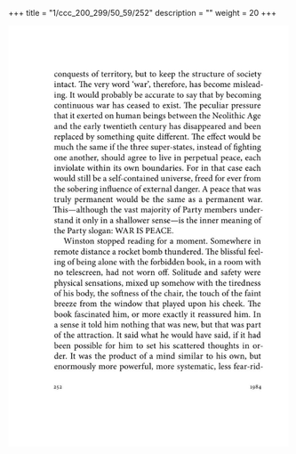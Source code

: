 +++
title = "1/ccc_200_299/50_59/252"
description = ""
weight = 20
+++

<img class="center-fit-jpg" src="/jpg_/out_jpg_1984__252.jpg" ></img>

